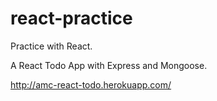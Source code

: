 # react-practice
Practice with React.

A React Todo App with Express and Mongoose.

http://amc-react-todo.herokuapp.com/
